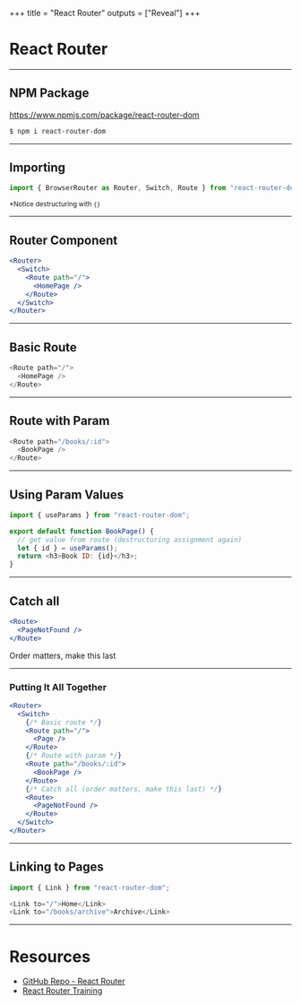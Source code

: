 +++
title = "React Router"
outputs = ["Reveal"]
+++

# React Router

---

## NPM Package

https://www.npmjs.com/package/react-router-dom

```sh
$ npm i react-router-dom
```

---

## Importing

```js
import { BrowserRouter as Router, Switch, Route } from "react-router-dom";
```

<small>\*Notice destructuring with `{}`</small>

---

## Router Component

```jsx
<Router>
  <Switch>
    <Route path="/">
      <HomePage />
    </Route>
  </Switch>
</Router>
```

---

## Basic Route

```js
<Route path="/">
  <HomePage />
</Route>
```

---

## Route with Param

```js
<Route path="/books/:id">
  <BookPage />
</Route>
```

---

## Using Param Values

```js
import { useParams } from "react-router-dom";

export default function BookPage() {
  // get value from route (destructuring assignment again)
  let { id } = useParams();
  return <h3>Book ID: {id}</h3>;
}
```

---

## Catch all

```jsx
<Route>
  <PageNotFound />
</Route>
```

Order matters, make this last

---

### Putting It All Together

```jsx
<Router>
  <Switch>
    {/* Basic route */}
    <Route path="/">
      <Page />
    </Route>
    {/* Route with param */}
    <Route path="/books/:id">
      <BookPage />
    </Route>
    {/* Catch all (order matters, make this last) */}
    <Route>
      <PageNotFound />
    </Route>
  </Switch>
</Router>
```

---

## Linking to Pages

```js
import { Link } from "react-router-dom";
```

```js
<Link to="/">Home</Link>
<Link to="/books/archive">Archive</Link>
```

---

# Resources

- [GitHub Repo - React Router](https://github.com/ReactTraining/react-router)
- [React Router Training](https://reacttraining.com/react-router/web/example/basic)
